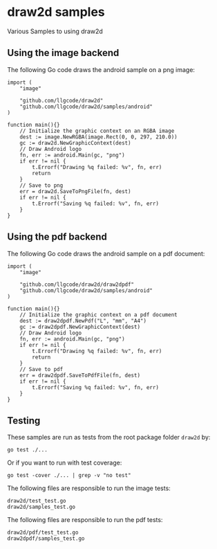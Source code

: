 draw2d samples
==============

Various Samples to using draw2d

Using the image backend
-----------------------

The following Go code draws the android sample on a png image:

```
import (
	"image"

	"github.com/llgcode/draw2d"
	"github.com/llgcode/draw2d/samples/android"
)

function main(){}
	// Initialize the graphic context on an RGBA image
	dest := image.NewRGBA(image.Rect(0, 0, 297, 210.0))
	gc := draw2d.NewGraphicContext(dest)
	// Draw Android logo
	fn, err := android.Main(gc, "png")
	if err != nil {
		t.Errorf("Drawing %q failed: %v", fn, err)
		return
	}
	// Save to png
	err = draw2d.SaveToPngFile(fn, dest)
	if err != nil {
		t.Errorf("Saving %q failed: %v", fn, err)
	}
}
```

Using the pdf backend
---------------------

The following Go code draws the android sample on a pdf document:

```
import (
	"image"

	"github.com/llgcode/draw2d/draw2dpdf"
	"github.com/llgcode/draw2d/samples/android"
)

function main(){}
	// Initialize the graphic context on a pdf document
	dest := draw2dpdf.NewPdf("L", "mm", "A4")
	gc := draw2dpdf.NewGraphicContext(dest)
	// Draw Android logo
	fn, err := android.Main(gc, "png")
	if err != nil {
		t.Errorf("Drawing %q failed: %v", fn, err)
		return
	}
	// Save to pdf
	err = draw2dpdf.SaveToPdfFile(fn, dest)
	if err != nil {
		t.Errorf("Saving %q failed: %v", fn, err)
	}
}
```

Testing
-------

These samples are run as tests from the root package folder `draw2d` by:
```
go test ./...
```
Or if you want to run with test coverage:
```
go test -cover ./... | grep -v "no test"
```
The following files are responsible to run the image tests:
```
draw2d/test_test.go
draw2d/samples_test.go
```
The following files are responsible to run the pdf tests:
```
draw2d/pdf/test_test.go
draw2dpdf/samples_test.go
```
